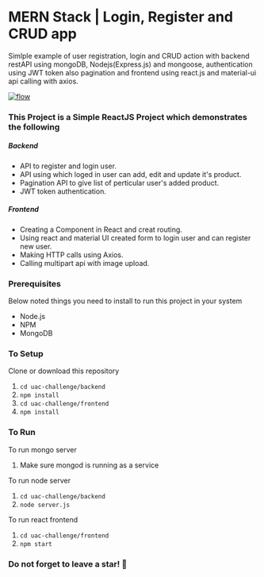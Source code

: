 # MERN Stack | Login, Register and CRUD app

Simlple example of user registration, login and CRUD action with backend restAPI using mongoDB, Nodejs(Express.js) and mongoose, authentication using JWT token also pagination and frontend using react.js and material-ui api calling with axios.

[![flow](https://github.com/FSojitra/Registration-Login-and-CRUD-Action-using-MERN-stack/blob/development/MERN.gif)](https://github.com/FSojitra/Registration-Login-and-CRUD-Action-using-MERN-stack/blob/development/MERN.gif)

### This Project is a Simple ReactJS Project which demonstrates the following

##### Backend

- API to register and login user.
- API using which loged in user can add, edit and update it's product.
- Pagination API to give list of perticular user's added product.
- JWT token authentication.

##### Frontend

- Creating a Component in React and creat routing.
- Using react and material UI created form to login user and can register new user.
- Making HTTP calls using Axios.
- Calling multipart api with image upload.

### Prerequisites

Below noted things you need to install to run this project in your system

- Node.js
- NPM
- MongoDB

### To Setup

Clone or download this repository

1. `cd uac-challenge/backend`
2. `npm install`
3. `cd uac-challenge/frontend`
4. `npm install`

### To Run

To run mongo server

1. Make sure mongod is running as a service

To run node server

1. `cd uac-challenge/backend`
2. `node server.js`

To run react frontend

1. `cd uac-challenge/frontend`
2. `npm start`

<!-- ### Login and Register screen
[![login](https://github.com/FSojitra/Registration-Login-and-CRUD-Action-using-MERN-stack/blob/master/login.png)](https://github.com/FSojitra/Registration-Login-and-CRUD-Action-using-MERN-stack/blob/master/login.png)[![register](https://github.com/FSojitra/Registration-Login-and-CRUD-Action-using-MERN-stack/blob/master/register.png)](https://github.com/FSojitra/Registration-Login-and-CRUD-Action-using-MERN-stack/blob/master/register.png)



### Pagination screen
[![dashboard](https://github.com/FSojitra/Registration-Login-and-CRUD-Action-using-MERN-stack/blob/master/dashboard.png)](https://github.com/FSojitra/Registration-Login-and-CRUD-Action-using-MERN-stack/blob/master/dashboard.png) -->

### Do not forget to leave a star! :hugs:
